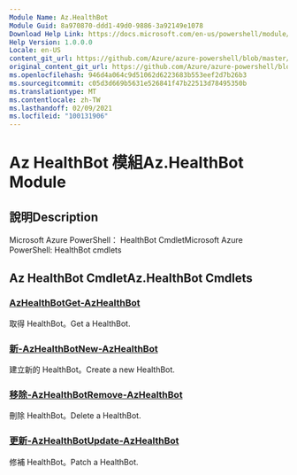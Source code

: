 ```yaml
---
Module Name: Az.HealthBot
Module Guid: 8a970870-ddd1-49d0-9886-3a92149e1078
Download Help Link: https://docs.microsoft.com/en-us/powershell/module/az.healthbot
Help Version: 1.0.0.0
Locale: en-US
content_git_url: https://github.com/Azure/azure-powershell/blob/master/src/HealthBot/help/Az.HealthBot.md
original_content_git_url: https://github.com/Azure/azure-powershell/blob/master/src/HealthBot/help/Az.HealthBot.md
ms.openlocfilehash: 946d4a064c9d51062d6223683b553eef2d7b26b3
ms.sourcegitcommit: c05d3d669b5631e526841f47b22513d78495350b
ms.translationtype: MT
ms.contentlocale: zh-TW
ms.lasthandoff: 02/09/2021
ms.locfileid: "100131906"
---
```

# <span data-ttu-id="a65d0-101">Az HealthBot 模組</span><span class="sxs-lookup"><span data-stu-id="a65d0-101">Az.HealthBot Module</span></span>
## <span data-ttu-id="a65d0-102">說明</span><span class="sxs-lookup"><span data-stu-id="a65d0-102">Description</span></span>
<span data-ttu-id="a65d0-103">Microsoft Azure PowerShell： HealthBot Cmdlet</span><span class="sxs-lookup"><span data-stu-id="a65d0-103">Microsoft Azure PowerShell: HealthBot cmdlets</span></span>

## <span data-ttu-id="a65d0-104">Az HealthBot Cmdlet</span><span class="sxs-lookup"><span data-stu-id="a65d0-104">Az.HealthBot Cmdlets</span></span>
### [<span data-ttu-id="a65d0-105">AzHealthBot</span><span class="sxs-lookup"><span data-stu-id="a65d0-105">Get-AzHealthBot</span></span>](Get-AzHealthBot.md)
<span data-ttu-id="a65d0-106">取得 HealthBot。</span><span class="sxs-lookup"><span data-stu-id="a65d0-106">Get a HealthBot.</span></span>

### [<span data-ttu-id="a65d0-107">新-AzHealthBot</span><span class="sxs-lookup"><span data-stu-id="a65d0-107">New-AzHealthBot</span></span>](New-AzHealthBot.md)
<span data-ttu-id="a65d0-108">建立新的 HealthBot。</span><span class="sxs-lookup"><span data-stu-id="a65d0-108">Create a new HealthBot.</span></span>

### [<span data-ttu-id="a65d0-109">移除-AzHealthBot</span><span class="sxs-lookup"><span data-stu-id="a65d0-109">Remove-AzHealthBot</span></span>](Remove-AzHealthBot.md)
<span data-ttu-id="a65d0-110">刪除 HealthBot。</span><span class="sxs-lookup"><span data-stu-id="a65d0-110">Delete a HealthBot.</span></span>

### [<span data-ttu-id="a65d0-111">更新-AzHealthBot</span><span class="sxs-lookup"><span data-stu-id="a65d0-111">Update-AzHealthBot</span></span>](Update-AzHealthBot.md)
<span data-ttu-id="a65d0-112">修補 HealthBot。</span><span class="sxs-lookup"><span data-stu-id="a65d0-112">Patch a HealthBot.</span></span>

